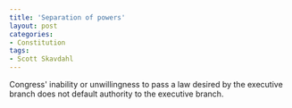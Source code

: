 ```yaml
---
title: 'Separation of powers'
layout: post
categories:
- Constitution
tags:
- Scott Skavdahl
---
```


Congress' inability or unwillingness to pass a law desired by the executive branch does not default authority to the executive branch.